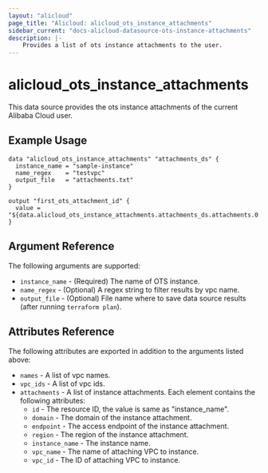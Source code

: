 ```yaml
---
layout: "alicloud"
page_title: "Alicloud: alicloud_ots_instance_attachments"
sidebar_current: "docs-alicloud-datasource-ots-instance-attachments"
description: |-
    Provides a list of ots instance attachments to the user.
---
```


# alicloud\_ots\_instance\_attachments

This data source provides the ots instance attachments of the current Alibaba Cloud user.

## Example Usage

```
data "alicloud_ots_instance_attachments" "attachments_ds" {
  instance_name = "sample-instance"
  name_regex    = "testvpc"
  output_file   = "attachments.txt"
}

output "first_ots_attachment_id" {
  value = "${data.alicloud_ots_instance_attachments.attachments_ds.attachments.0.id}"
}
```

## Argument Reference

The following arguments are supported:

* `instance_name` - (Required) The name of OTS instance.
* `name_regex` - (Optional) A regex string to filter results by vpc name.
* `output_file` - (Optional) File name where to save data source results (after running `terraform plan`).

## Attributes Reference

The following attributes are exported in addition to the arguments listed above:

* `names` - A list of vpc names.
* `vpc_ids` - A list of vpc ids.
* `attachments` - A list of instance attachments. Each element contains the following attributes:
  * `id` - The resource ID, the value is same as "instance_name".
  * `domain` - The domain of the instance attachment.
  * `endpoint` - The access endpoint of the instance attachment.
  * `region` - The region of the instance attachment.
  * `instance_name` - The instance name.
  * `vpc_name` - The name of attaching VPC to instance.
  * `vpc_id` - The ID of attaching VPC to instance.
	
